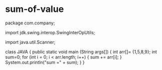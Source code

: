 # sum-of-value
package com.company;

import jdk.swing.interop.SwingInterOpUtils;

import java.util.Scanner;

class JAVA
{
    public static void main (String args[])
    {
        int arr[]= {1,5,8,9};
        int sum=0;
        for (int i = 0; i < arr.length; i++)
        {
        sum += arr[i];
        }
        System.out.println("sum =" + sum);
    }
}

